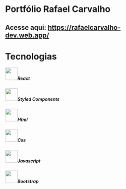 <h1>Portfólio Rafael Carvalho</h1>

## Acesse aqui: https://rafaelcarvalho-dev.web.app/

# Tecnologias

<div class="align-items-center">
  <h5><img src="https://cdn.jsdelivr.net/gh/devicons/devicon/icons/react/react-original.svg" width="40px"/>React</h5>
</div>

<div class="align-items-center">
  <h5><img src="https://www.styled-components.com/atom.png" width="40px"/>Styled Components</h5>
</div>

<div class="align-items-center">
  <h5><img src="https://cdn.jsdelivr.net/gh/devicons/devicon/icons/html5/html5-original.svg" width="40px"/>Html</h5>
</div>

<div class="align-items-center">
  <h5><img src="https://cdn.jsdelivr.net/gh/devicons/devicon/icons/css3/css3-original.svg" width="40px"/>Css</h5>
</div>

<div class="align-items-center">
  <h5><img src="https://cdn.jsdelivr.net/gh/devicons/devicon/icons/javascript/javascript-original.svg" width="40px"/>Javascript</h5>
</div>

<div class="align-items-center">
  <h5><img src="https://cdn.jsdelivr.net/gh/devicons/devicon/icons/bootstrap/bootstrap-original.svg" width="40px"/>Bootstrap</h5>
</div>        
